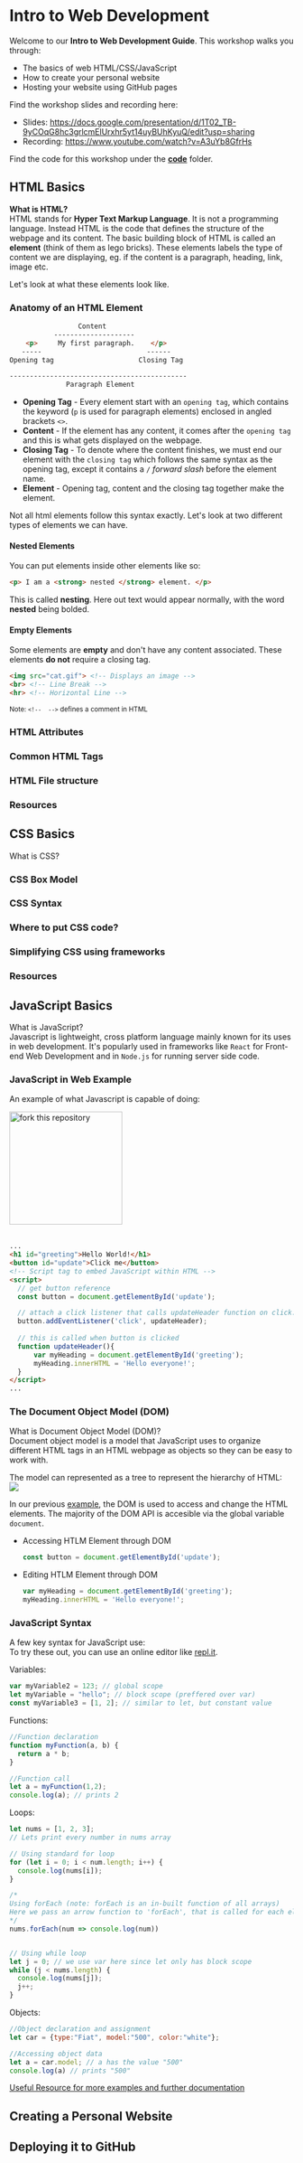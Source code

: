 # Intro to Web Development
Welcome to our **Intro to Web Development Guide**. This workshop walks you through:
- The basics of web HTML/CSS/JavaScript
- How to create your personal website
- Hosting your website using GitHub pages

Find the workshop slides and recording here:
- Slides: https://docs.google.com/presentation/d/1T02_TB-9yCOqG8hc3grlcmElUrxhr5yt14uyBUhKyuQ/edit?usp=sharing
- Recording: https://www.youtube.com/watch?v=A3uYb8GfrHs

Find the code for this workshop under the [**code**](./code/index.html) folder.

## HTML Basics
**What is HTML?**<br>
HTML stands for **Hyper Text Markup Language**. It is not a programming language. Instead HTML is the code that defines the structure of the webpage and its content. 
The basic building block of HTML is called an **element** (think of them as lego bricks). These elements labels the type of content we are displaying, eg. if the content is a paragraph, heading, link, image etc.                    

Let's look at what these elements look like.

### Anatomy of an HTML Element 

```html
                 Content
           --------------------
    <p>     My first paragraph.    </p>
   -----                          ------
Opening tag                     Closing Tag

--------------------------------------------
              Paragraph Element
```
- **Opening Tag** - Every element start with an `opening tag`, which contains the keyword (`p` is used for paragraph elements) enclosed in angled brackets `<>`. 
- **Content** - If the element has any content, it comes after the `opening tag` and this is what gets displayed on the webpage. 
- **Closing Tag** - To denote where the content finishes, we must end our element with the `closing tag` which follows the same syntax as the opening tag, except it contains a `/` *forward slash* before the element name.
- **Element** - Opening tag, content and the closing tag together make the element. 

Not all html elements follow this syntax exactly. Let's look at two different types of elements we can have.

#### Nested Elements
You can put elements inside other elements like so:  
```html
<p> I am a <strong> nested </strong> element. </p>
```
This is called **nesting**. Here out text would appear normally, with the word **nested** being bolded.

#### Empty Elements
Some elements are **empty** and don't have any content associated. These elements **do not** require a closing tag.
```html
<img src="cat.gif"> <!-- Displays an image -->
<br> <!-- Line Break -->
<hr> <!-- Horizontal Line -->
```
<sub>Note: `<!--  -->` defines a comment in HTML </sub>



### HTML Attributes


### Common HTML Tags

### HTML File structure

### Resources

## CSS Basics
What is CSS?
### CSS Box Model

### CSS Syntax

### Where to put CSS code?

### Simplifying CSS using frameworks

### Resources

## JavaScript Basics
What is JavaScript?\
Javascript is lightweight, cross platform language mainly known for its uses in web development. It's popularly used in frameworks like `React` for Front-end Web Development and in `Node.js` for running server side code.

### JavaScript in Web Example
 An example of what Javascript is capable of doing:

<img width="200" src="./images/hello.gif" alt="fork this repository" />
<br></br>

```html
...
<h1 id="greeting">Hello World!</h1>
<button id="update">Click me</button>
<!-- Script tag to embed JavaScript within HTML -->
<script>
  // get button reference
  const button = document.getElementById('update'); 

  // attach a click listener that calls updateHeader function on click.
  button.addEventListener('click', updateHeader); 
  
  // this is called when button is clicked
  function updateHeader(){
      var myHeading = document.getElementById('greeting');
      myHeading.innerHTML = 'Hello everyone!';
  }
</script>
...
```


### The Document Object Model (DOM)
What is Document Object Model (DOM)?\
Document object model is a model that JavaScript uses to organize different HTML tags in an HTML webpage as objects so they can be easy to work with.

The model can represented as a tree to represent the hierarchy of HTML:\
[<img src="https://www.w3schools.com/js/pic_htmltree.gif">](https://www.w3schools.com/js/js_htmldom.asp)


In our previous [example](#javascript-in-web-example), the DOM is used to access and change the HTML elements. The majority of the DOM API is accesible via the global variable `document`.

- Accessing HTLM Element through DOM 

  ```js
  const button = document.getElementById('update'); 
  ```
- Editing HTLM Element through DOM
  
  ```js
  var myHeading = document.getElementById('greeting');
  myHeading.innerHTML = 'Hello everyone!';
  ```


### JavaScript Syntax
A few key syntax for JavaScript use:\
To try these out, you can use an online editor like [repl.it](https://repl.it/languages/javascript).

Variables:
```js
var myVariable2 = 123; // global scope
let myVariable = "hello"; // block scope (preffered over var)
const myVariable3 = [1, 2]; // similar to let, but constant value
```

Functions:
```javascript
//Function declaration
function myFunction(a, b) {
  return a * b;
}

//Function call
let a = myFunction(1,2);
console.log(a); // prints 2
```

Loops:
```javascript
let nums = [1, 2, 3];
// Lets print every number in nums array

// Using standard for loop
for (let i = 0; i < num.length; i++) {
  console.log(nums[i]);
}

/* 
Using forEach (note: forEach is an in-built function of all arrays)
Here we pass an arrow function to 'forEach', that is called for each element in the array.
*/
nums.forEach(num => console.log(num))


// Using while loop
let j = 0; // we use var here since let only has block scope
while (j < nums.length) {
  console.log(nums[j]);
  j++;
}
```

Objects:
```javascript
//Object declaration and assignment
let car = {type:"Fiat", model:"500", color:"white"};

//Accessing object data
let a = car.model; // a has the value "500"
console.log(a) // prints "500"
```

[Useful Resource for more examples and further documentation](https://www.w3schools.com/js/default.asp)


## Creating a Personal Website

## Deploying it to GitHub
